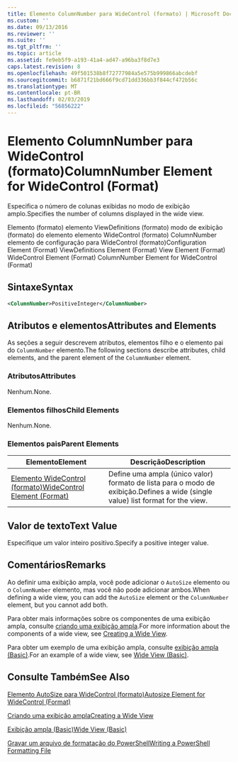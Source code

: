 ```yaml
---
title: Elemento ColumnNumber para WideControl (formato) | Microsoft Docs
ms.custom: ''
ms.date: 09/13/2016
ms.reviewer: ''
ms.suite: ''
ms.tgt_pltfrm: ''
ms.topic: article
ms.assetid: fe9eb5f9-a193-41a4-ad47-a96ba3f8d7e3
caps.latest.revision: 8
ms.openlocfilehash: 49f501538b8f72777984a5e575b999866abcdebf
ms.sourcegitcommit: b6871f21bd666f9cd71dd336bb3f844cf472b56c
ms.translationtype: MT
ms.contentlocale: pt-BR
ms.lasthandoff: 02/03/2019
ms.locfileid: "56856222"
---
```

# <a name="columnnumber-element-for-widecontrol-format"></a><span data-ttu-id="401fb-102">Elemento ColumnNumber para WideControl (formato)</span><span class="sxs-lookup"><span data-stu-id="401fb-102">ColumnNumber Element for WideControl (Format)</span></span>

<span data-ttu-id="401fb-103">Especifica o número de colunas exibidas no modo de exibição amplo.</span><span class="sxs-lookup"><span data-stu-id="401fb-103">Specifies the number of columns displayed in the wide view.</span></span>

<span data-ttu-id="401fb-104">Elemento (formato) elemento ViewDefinitions (formato) modo de exibição (formato) do elemento elemento WideControl (formato) ColumnNumber elemento de configuração para WideControl (formato)</span><span class="sxs-lookup"><span data-stu-id="401fb-104">Configuration Element (Format) ViewDefinitions Element (Format) View Element (Format) WideControl Element (Format) ColumnNumber Element for WideControl (Format)</span></span>

## <a name="syntax"></a><span data-ttu-id="401fb-105">Sintaxe</span><span class="sxs-lookup"><span data-stu-id="401fb-105">Syntax</span></span>

```xml
<ColumnNumber>PositiveInteger</ColumnNumber>
```

## <a name="attributes-and-elements"></a><span data-ttu-id="401fb-106">Atributos e elementos</span><span class="sxs-lookup"><span data-stu-id="401fb-106">Attributes and Elements</span></span>

<span data-ttu-id="401fb-107">As seções a seguir descrevem atributos, elementos filho e o elemento pai do `ColumnNumber` elemento.</span><span class="sxs-lookup"><span data-stu-id="401fb-107">The following sections describe attributes, child elements, and the parent element of the `ColumnNumber` element.</span></span>

### <a name="attributes"></a><span data-ttu-id="401fb-108">Atributos</span><span class="sxs-lookup"><span data-stu-id="401fb-108">Attributes</span></span>

<span data-ttu-id="401fb-109">Nenhum.</span><span class="sxs-lookup"><span data-stu-id="401fb-109">None.</span></span>

### <a name="child-elements"></a><span data-ttu-id="401fb-110">Elementos filhos</span><span class="sxs-lookup"><span data-stu-id="401fb-110">Child Elements</span></span>

<span data-ttu-id="401fb-111">Nenhum.</span><span class="sxs-lookup"><span data-stu-id="401fb-111">None.</span></span>

### <a name="parent-elements"></a><span data-ttu-id="401fb-112">Elementos pais</span><span class="sxs-lookup"><span data-stu-id="401fb-112">Parent Elements</span></span>

|<span data-ttu-id="401fb-113">Elemento</span><span class="sxs-lookup"><span data-stu-id="401fb-113">Element</span></span>|<span data-ttu-id="401fb-114">Descrição</span><span class="sxs-lookup"><span data-stu-id="401fb-114">Description</span></span>|
|-------------|-----------------|
|[<span data-ttu-id="401fb-115">Elemento WideControl (formato)</span><span class="sxs-lookup"><span data-stu-id="401fb-115">WideControl Element (Format)</span></span>](./widecontrol-element-format.md)|<span data-ttu-id="401fb-116">Define uma ampla (único valor) formato de lista para o modo de exibição.</span><span class="sxs-lookup"><span data-stu-id="401fb-116">Defines a wide (single value) list format for the view.</span></span>|

## <a name="text-value"></a><span data-ttu-id="401fb-117">Valor de texto</span><span class="sxs-lookup"><span data-stu-id="401fb-117">Text Value</span></span>

<span data-ttu-id="401fb-118">Especifique um valor inteiro positivo.</span><span class="sxs-lookup"><span data-stu-id="401fb-118">Specify a positive integer value.</span></span>

## <a name="remarks"></a><span data-ttu-id="401fb-119">Comentários</span><span class="sxs-lookup"><span data-stu-id="401fb-119">Remarks</span></span>

<span data-ttu-id="401fb-120">Ao definir uma exibição ampla, você pode adicionar o `AutoSize` elemento ou o `ColumnNumber` elemento, mas você não pode adicionar ambos.</span><span class="sxs-lookup"><span data-stu-id="401fb-120">When defining a wide view, you can add the `AutoSize` element or the `ColumnNumber` element, but you cannot add both.</span></span>

<span data-ttu-id="401fb-121">Para obter mais informações sobre os componentes de uma exibição ampla, consulte [criando uma exibição ampla](./creating-a-wide-view.md).</span><span class="sxs-lookup"><span data-stu-id="401fb-121">For more information about the components of a wide view, see [Creating a Wide View](./creating-a-wide-view.md).</span></span>

<span data-ttu-id="401fb-122">Para obter um exemplo de uma exibição ampla, consulte [exibição ampla (Basic)](./wide-view-basic.md).</span><span class="sxs-lookup"><span data-stu-id="401fb-122">For an example of a wide view, see [Wide View (Basic)](./wide-view-basic.md).</span></span>

## <a name="see-also"></a><span data-ttu-id="401fb-123">Consulte Também</span><span class="sxs-lookup"><span data-stu-id="401fb-123">See Also</span></span>

[<span data-ttu-id="401fb-124">Elemento AutoSize para WideControl (formato)</span><span class="sxs-lookup"><span data-stu-id="401fb-124">Autosize Element for WideControl (Format)</span></span>](./autosize-element-for-widecontrol-format.md)

[<span data-ttu-id="401fb-125">Criando uma exibição ampla</span><span class="sxs-lookup"><span data-stu-id="401fb-125">Creating a Wide View</span></span>](./creating-a-wide-view.md)

[<span data-ttu-id="401fb-126">Exibição ampla (Basic)</span><span class="sxs-lookup"><span data-stu-id="401fb-126">Wide View (Basic)</span></span>](./wide-view-basic.md)

[<span data-ttu-id="401fb-127">Gravar um arquivo de formatação do PowerShell</span><span class="sxs-lookup"><span data-stu-id="401fb-127">Writing a PowerShell Formatting File</span></span>](./writing-a-powershell-formatting-file.md)
